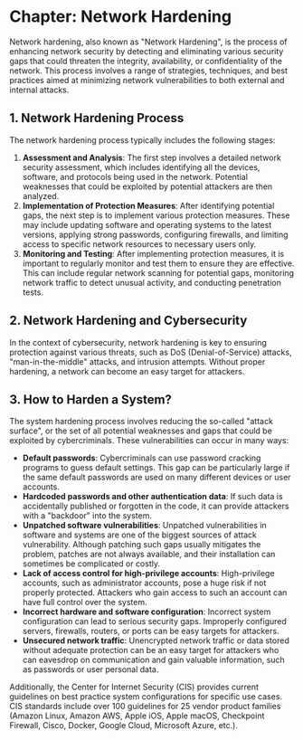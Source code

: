 # Chapter: Network Hardening

Network hardening, also known as "Network Hardening", is the process of enhancing network security by detecting and eliminating various security gaps that could threaten the integrity, availability, or confidentiality of the network. This process involves a range of strategies, techniques, and best practices aimed at minimizing network vulnerabilities to both external and internal attacks.

## 1. Network Hardening Process

The network hardening process typically includes the following stages:

1. **Assessment and Analysis**: The first step involves a detailed network security assessment, which includes identifying all the devices, software, and protocols being used in the network. Potential weaknesses that could be exploited by potential attackers are then analyzed.
2. **Implementation of Protection Measures**: After identifying potential gaps, the next step is to implement various protection measures. These may include updating software and operating systems to the latest versions, applying strong passwords, configuring firewalls, and limiting access to specific network resources to necessary users only.
3. **Monitoring and Testing**: After implementing protection measures, it is important to regularly monitor and test them to ensure they are effective. This can include regular network scanning for potential gaps, monitoring network traffic to detect unusual activity, and conducting penetration tests.

## 2. Network Hardening and Cybersecurity

In the context of cybersecurity, network hardening is key to ensuring protection against various threats, such as DoS (Denial-of-Service) attacks, "man-in-the-middle" attacks, and intrusion attempts. Without proper hardening, a network can become an easy target for attackers.

## 3. How to Harden a System?

The system hardening process involves reducing the so-called "attack surface", or the set of all potential weaknesses and gaps that could be exploited by cybercriminals. These vulnerabilities can occur in many ways:

- **Default passwords**: Cybercriminals can use password cracking programs to guess default settings. This gap can be particularly large if the same default passwords are used on many different devices or user accounts.
- **Hardcoded passwords and other authentication data**: If such data is accidentally published or forgotten in the code, it can provide attackers with a "backdoor" into the system.
- **Unpatched software vulnerabilities**: Unpatched vulnerabilities in software and systems are one of the biggest sources of attack vulnerability. Although patching such gaps usually mitigates the problem, patches are not always available, and their installation can sometimes be complicated or costly.
- **Lack of access control for high-privilege accounts**: High-privilege accounts, such as administrator accounts, pose a huge risk if not properly protected. Attackers who gain access to such an account can have full control over the system.
- **Incorrect hardware and software configuration**: Incorrect system configuration can lead to serious security gaps. Improperly configured servers, firewalls, routers, or ports can be easy targets for attackers.
- **Unsecured network traffic**: Unencrypted network traffic or data stored without adequate protection can be an easy target for attackers who can eavesdrop on communication and gain valuable information, such as passwords or user personal data.

Additionally, the Center for Internet Security (CIS) provides current guidelines on best practice system configurations for specific use cases. CIS standards include over 100 guidelines for 25 vendor product families (Amazon Linux, Amazon AWS, Apple iOS, Apple macOS, Checkpoint Firewall, Cisco, Docker, Google Cloud, Microsoft Azure, etc.).
